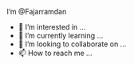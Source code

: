 I’m @Fajarramdan
- 👀 I’m interested in ...
- 🌱 I’m currently learning ...
- 💞️ I’m looking to collaborate on ...
- 📫 How to reach me ...

<!---
Fajarramdan/Fajarramdan is a ✨ special ✨ repository because its `README.md` (this file) appears on your GitHub profile.
You can click the Preview link to take a look at your changes.
--->
